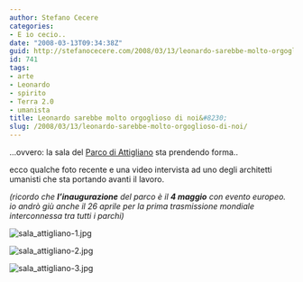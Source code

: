 ```yaml
---
author: Stefano Cecere
categories:
- E io cecio..
date: "2008-03-13T09:34:38Z"
guid: http://stefanocecere.com/2008/03/13/leonardo-sarebbe-molto-orgoglioso-di-noi/
id: 741
tags:
- arte
- Leonardo
- spirito
- Terra 2.0
- umanista
title: Leonardo sarebbe molto orgoglioso di noi&#8230;
slug: /2008/03/13/leonardo-sarebbe-molto-orgoglioso-di-noi/
---
```


&#8230;ovvero: la sala del [Parco di Attigliano](http://www.parcoattigliano.eu) sta prendendo forma..
  
ecco qualche foto recente e una video intervista ad uno degli architetti umanisti che sta portando avanti il lavoro.
  
_(ricordo che **l&#8217;inaugurazione** del parco è il **4 maggio** con evento europeo. io andrò giù anche il 26 aprile per la prima trasmissione mondiale interconnessa tra tutti i parchi)_

![sala_attigliano-1.jpg](http://stefanocecere.com/wp-content/uploads/sites/3/2008/03/sala_attigliano-1.jpg)
  
![sala_attigliano-2.jpg](http://stefanocecere.com/wp-content/uploads/sites/3/2008/03/sala_attigliano-2.jpg)
  
![sala_attigliano-3.jpg](http://stefanocecere.com/wp-content/uploads/sites/3/2008/03/sala_attigliano-3.jpg)
